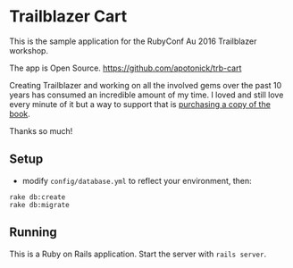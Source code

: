 # Trailblazer Cart

This is the sample application for the RubyConf Au 2016 Trailblazer workshop.

The app is Open Source. https://github.com/apotonick/trb-cart

Creating Trailblazer and working on all the involved gems over the past 10 years has consumed an incredible amount of my time. I loved and still love every minute of it but a way to support that is [purchasing a copy of the book](https://leanpub.com/trailblazer).

Thanks so much!

## Setup
- modify `config/database.yml` to reflect your environment, then:
```
rake db:create
rake db:migrate
```

## Running
This is a Ruby on Rails application. Start the server with `rails server`.
